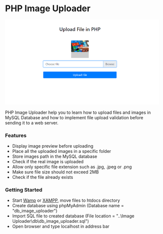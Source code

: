 # PHP Image Uploader

![24](https://github.com/buddhirangana/php-image-uploader/blob/657b6dd544f53e0795ce4dc8567c6dc4a5e3e8cb/Capture.PNG)

PHP Image Uploader help you to learn how to upload files and images in MySQL Database and how to implement file upload validation before sending it to a web server.

### Features

* Display image preview before uploading
* Place all the uploaded images in a specific folder
* Store images path in the MySQL database
* Check if the real image is uploaded
* Allow only specific file extension such as .jpg, .jpeg or .png
* Make sure file size should not exceed 2MB
* Check if the file already exists

### Getting Started

* Start [Wamp](https://www.wampserver.com/en/) or [XAMPP](https://www.apachefriends.org/download.html), move files to htdocs directory
* Create database using phpMyAdmin (Database name = "db_image_uploader")
* Import SQL file to created database (File location = "..\Image Uploader\db\db_image_uploader.sql")
* Open browser and type localhost in address bar
